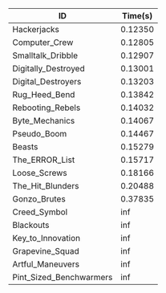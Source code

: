 |ID|Time(s)|
|-|-|
|Hackerjacks|0.12350|
|Computer_Crew|0.12805|
|Smalltalk_Dribble|0.12907|
|Digitally_Destroyed|0.13001|
|Digital_Destroyers|0.13203|
|Rug_Heed_Bend|0.13842|
|Rebooting_Rebels|0.14032|
|Byte_Mechanics|0.14067|
|Pseudo_Boom|0.14467|
|Beasts|0.15279|
|The_ERROR_List|0.15717|
|Loose_Screws|0.18166|
|The_Hit_Blunders|0.20488|
|Gonzo_Brutes|0.37835|
|Creed_Symbol|inf|
|Blackouts|inf|
|Key_to_Innovation|inf|
|Grapevine_Squad|inf|
|Artful_Maneuvers|inf|
|Pint_Sized_Benchwarmers|inf|
